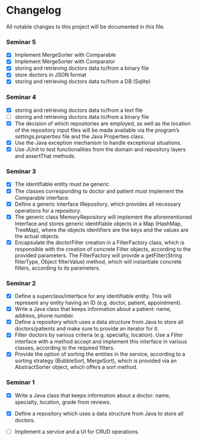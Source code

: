 Changelog
=========

All notable changes to this project will be documented in this file.

### Seminar 5

- [x] Implement MergeSorter with Comparable
- [x] Implement MergeSorter with Comparator
- [x] storing and retrieving doctors data to/from a binary file
- [x] store doctors in JSON format
- [x] storing and retrieving doctors data to/from a DB (Sqlite)

### Seminar 4

- [x] storing and retrieving doctors data to/from a text file
- [ ] storing and retrieving doctors data to/from a binary file
- [x] The decision of which repositories are employed, as well as the location of the repository input
  files will be made available via the program’s _settings.properties_ file and the Java Properties class.
- [x] Use the Java exception mechanism to handle exceptional situations.
- [x] Use JUnit to test functionalities from the domain and repository layers and assertThat methods.

### Seminar 3

- [x] The identifiable entity must be generic.
- [x] The classes corresponding to doctor and patient must implement the Comparable interface.
- [x] Define a generic interface IRepository, which provides all necessary operations for a repository.
- [x] The generic class MemoryRepository will implement the aforementioned Interface and stores
  generic identifiable objects in a Map (HashMap, TreeMap), where the objects identifiers are the
  keys and the values are the actual objects.
- [x] Encapsulate the doctorFilter creation in a FilterFactory class, which is responsible with the creation of
  concrete Filter objects, according to the provided parameters. The FilterFactory will provide a
  getFilter(String filterType, Object filterValue) method, which will instantiate concrete filters,
  according to its parameters.

### Seminar 2

- [x] Define a superclass/interface for any identifiable entity. This will represent any entity having an
  ID (e.g. doctor, patient, appointment).
- [x] Write a Java class that keeps information about a patient: name, address, phone number.
- [x] Define a repository which uses a data structure from Java to store all doctors/patients and make
  sure to provide an iterator for it.
- [x] Filter doctors by various criteria (e.g. specialty, location). Use a Filter interface with a method
  accept and implement this interface in various classes, according to the required filters.
- [x] Provide the option of sorting the entities in the service, according to a sorting strategy
  (BubbleSort, MergeSort), which is provided via an AbstractSorter object, which offers a sort
  method.

### Seminar 1

- [x] Write a Java class that keeps information about a doctor: name, specialty, location, grade from
  reviews.
- [x] Define a repository which uses a data structure from Java to store all doctors.
- [ ] Implement a service and a UI for CRUD operations.


